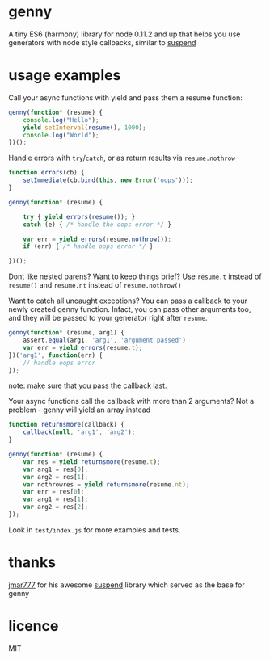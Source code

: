 # genny

A tiny ES6 (harmony) library for node 0.11.2 and up that helps you 
use generators with node style callbacks, similar to 
[suspend](https://github.com/jmar777/suspend)

# usage examples

Call your async functions with yield and pass them a resume function:

```js
genny(function* (resume) {
    console.log("Hello");
    yield setInterval(resume(), 1000);
    console.log("World");
})();
```

Handle errors with `try`/`catch`, or as return results via
`resume.nothrow`

```js
function errors(cb) {
    setImmediate(cb.bind(this, new Error('oops')));
}

genny(function* (resume) {

    try { yield errors(resume()); } 
    catch (e) { /* handle the oops error */ }

    var err = yield errors(resume.nothrow());
    if (err) { /* handle oops error */ }

})();

```
Dont like nested parens? Want to keep things brief? Use `resume.t` 
instead of `resume()` and `resume.nt` instead of `resume.nothrow()`

Want to catch all uncaught exceptions? You can pass a callback to
your newly created genny function. Infact, you can pass other arguments
too, and they will be passed to your generator right after `resume`.

```js
genny(function* (resume, arg1) {
    assert.equal(arg1, 'arg1', 'argument passed')
    var err = yield errors(resume.t);
})('arg1', function(err) {
    // handle oops error
});
```

note: make sure that you pass the callback last.

Your async functions call the callback with more than 2 arguments?
Not a problem - genny will yield an array instead

```js
function returnsmore(callback) {
    callback(null, 'arg1', 'arg2');
}

genny(function* (resume) {
    var res = yield returnsmore(resume.t);
    var arg1 = res[0];
    var arg2 = res[1];
    var nothrowres = yield returnsmore(resume.nt);
    var err = res[0];
    var arg1 = res[1];
    var arg2 = res[2];
});
```

Look in `test/index.js` for more examples and tests.

# thanks

[jmar777](https://github.com/jmar777) for his awesome 
[suspend](https://github.com/jmar777/suspend) library which served 
as the base for genny

# licence 

MIT

